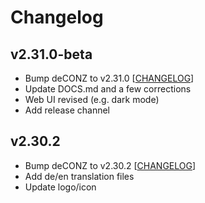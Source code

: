 # Changelog

## v2.31.0-beta

- Bump deCONZ to v2.31.0 [[CHANGELOG](https://github.com/dresden-elektronik/deconz-rest-plugin/releases/tag/v2.31.0-beta)]
- Update DOCS.md and a few corrections
- Web UI revised (e.g. dark mode)
- Add release channel

## v2.30.2

- Bump deCONZ to v2.30.2 [[CHANGELOG](https://github.com/dresden-elektronik/deconz-rest-plugin/releases/tag/v2.30.2)]
- Add de/en translation files
- Update logo/icon
